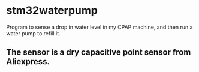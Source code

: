 # stm32waterpump
Program to sense a drop in water level in my CPAP machine, and then run a water pump to refill it.

## The sensor is a dry capacitive point sensor from Aliexpress.
